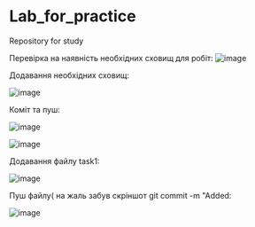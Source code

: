 # Lab_for_practice
Repository for study


Перевірка на наявність необхідних сховищ для робіт:
![image](https://user-images.githubusercontent.com/85624023/122215675-28dded00-ceb4-11eb-9713-96e9f70a9ef9.png)


Додавання необхідних сховищ:

![image](https://user-images.githubusercontent.com/85624023/122215801-59258b80-ceb4-11eb-8e87-126851a10772.png)

Коміт та пуш:


![image](https://user-images.githubusercontent.com/85624023/122215867-6b072e80-ceb4-11eb-92a5-dad7bcfb6e23.png)


![image](https://user-images.githubusercontent.com/85624023/122215880-6f334c00-ceb4-11eb-8a88-c48ca51678dd.png)


Додавання файлу task1:


![image](https://user-images.githubusercontent.com/85624023/122215986-8d994780-ceb4-11eb-9dd2-7aaeab0d2299.png)
 
 
 Пуш файлу( на жаль забув скріншот git commit -m "Added:
 
 
 ![image](https://user-images.githubusercontent.com/85624023/122216107-aefa3380-ceb4-11eb-841f-2475d082b1a2.png)




